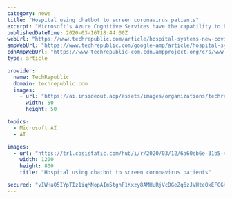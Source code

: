 ```yaml
---
category: news
title: "Hospital using chatbot to screen coronavirus patients"
excerpt: "Microsoft's Azure Cognitive Services have the capability to build enterprise-grade bots that let companies maintain control of data, including Q&A bots like the one answering COVID-19 questions in Everett, WA. The service includes open-source SDK and tools to connect a bot across popular channels and devices. Azure Cognitive Services gives the ..."
publishedDateTime: 2020-03-16T18:44:00Z
webUrl: "https://www.techrepublic.com/article/hospital-systems-new-covid-19-screening-tool-uses-microsofts-health-bot-and-azure/"
ampWebUrl: "https://www.techrepublic.com/google-amp/article/hospital-systems-new-covid-19-screening-tool-uses-microsofts-health-bot-and-azure/"
cdnAmpWebUrl: "https://www-techrepublic-com.cdn.ampproject.org/c/s/www.techrepublic.com/google-amp/article/hospital-systems-new-covid-19-screening-tool-uses-microsofts-health-bot-and-azure/"
type: article

provider:
  name: TechRepublic
  domain: techrepublic.com
  images:
    - url: "https://ai.insideout.app/assets/images/organizations/techrepublic.com-50x50.jpg"
      width: 50
      height: 50

topics:
  - Microsoft AI
  - AI

images:
  - url: "https://tr1.cbsistatic.com/hub/i/r/2020/03/12/6a60eb6e-31b5-4bb4-9754-b5d452b01a19/resize/1200x/d038e660e4462c967d719b66355a8b1b/istock-1061564280.jpg"
    width: 1200
    height: 800
    title: "Hospital using chatbot to screen coronavirus patients"

secured: "vIWHaQ5IYpTIz1iqMNopAIm5tghF1Kxzy8AMHuRjVcDGeZq6zJVHteQxEFCGK4xyGuGQfC/fNj6h3mOY2TIwfeNyaZyh/XsdG9R56vIcfm9joFu8/k74orxv2HGjvrq2YqYbBmEyUVe1CDYeVuJKyTMWO9027gDVviOISnMPlGhs/O1kALG2eP4s8LeSGW+gm6YYEMGqalOT48gJGCWGVHc1Kb/uVnbXDp7wlMnoEyeJ80WFyT+sQLY1vk2J7jumL0Uz2hr854NMXXh1X+zfd70Ie4t79m9EoY9psqO9R5VWxeHhNSvX9xib6heiIHvJ;O5KAagIKA+eKpGGdYaLuOw=="
---
```


